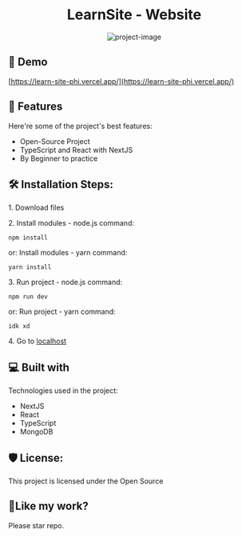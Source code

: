 <h1 align="center" id="title">LearnSite - Website</h1>

<p align="center"><img src="https://socialify.git.ci/dekriss-dev/learn_site/image?custom_description=Full-Stack+project+for+my+Portfolio.&amp;description=1&amp;font=Inter&amp;forks=1&amp;issues=1&amp;language=1&amp;name=1&amp;owner=1&amp;pattern=Plus&amp;pulls=1&amp;stargazers=1&amp;theme=Dark" alt="project-image"></p>

<h2>🚀 Demo</h2>

[https://learn-site-phi.vercel.app/](https://learn-site-phi.vercel.app/)



<h2>🧐 Features</h2>

Here're some of the project's best features:

*   Open-Source Project
*   TypeScript and React with NextJS
*   By Beginner to practice

<h2>🛠️ Installation Steps:</h2>

<p>1. Download files</p>

<p>2. Install modules - node.js command:</p>

```
npm install
```
<p>or: Install modules - yarn command:</p>

```
yarn install
```

<p>3. Run project - node.js command:</p>

```
npm run dev
```

<p>or: Run project - yarn command:</p>

```
idk xd
```

<p>4. Go to <a href="http://localhost:3000">localhost</a></p>

<h2>💻 Built with</h2>

Technologies used in the project:

*   NextJS
*   React
*   TypeScript
*   MongoDB

<h2>🛡️ License:</h2>

This project is licensed under the Open Source

<h2>💖Like my work?</h2>

Please star repo.